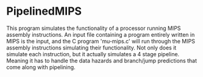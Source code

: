 # PipelinedMIPS
This program simulates the functionality of a processor running MIPS assembly instructions. An input file containing a program entirely written in MIPS is the input,
and the C program 'mu-mips.c' will run through the MIPS assembly instructions simulating their functionality.
Not only does it simulate each instruction, but it actually simulates a 4 stage pipeline. Meaning it has to handle the data hazards and branch/jump predictions 
that come along with pipelining.
